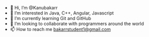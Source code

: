 - 👋 Hi, I’m @Kanubakarr
- 👀 I’m interested in Java, C++, Angular, Javascript
- 🌱 I’m currently learning Git and GitHub
- 💞️ I’m looking to collaborate with programmers around the world
- 📫 How to reach me bakarrstudent1@gmail.com

<!---
Kanubakarr/Kanubakarr is a ✨ special ✨ repository because its `README.md` (this file) appears on your GitHub profile.
You can click the Preview link to take a look at your changes.
--->
